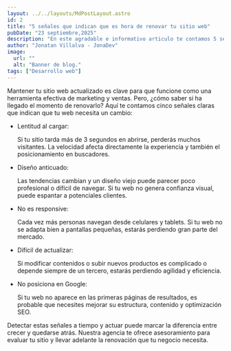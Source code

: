 ```yaml
---
layout: ../../layouts/MdPostLayout.astro
id: 2
title: "5 señales que indican que es hora de renovar tu sitio web"
pubDate: "23 septiembre,2025"
description: "En este agradable e informativo articulo te contamos 5 señales que indican que debes renovar tu web. Spoiler, siempre mantenerse a la vanguardia"
author: "Jonatan Villalva - JonaDev"
image:
  url: ""
  alt: "Banner de blog."
tags: ["Desarrollo web"]
---
```


<div class="prose prose-lg max-w-4xl mx-auto px-4 py-8 text-gray-800">

  <p class="mb-4 text-white">
    Mantener tu sitio web actualizado es clave para que funcione como una herramienta efectiva de marketing y ventas. Pero, ¿cómo saber si ha llegado el momento de renovarlo? Aquí te contamos cinco señales claras que indican que tu web necesita un cambio:
  </p>

  <ul class="list-disc pl-6 mb-6 space-y-4">
    <li class="list-none">
      <span class="font-semibold text-orange-500 ">Lentitud al cargar:</span> 
      <p class="text-white">
      Si tu sitio tarda más de 3 segundos en abrirse, perderás muchos visitantes. La velocidad afecta directamente la experiencia y también el posicionamiento en buscadores.
      </p>
    </li>
    <li class="list-none">
      <span class="font-semibold text-orange-500 ">Diseño anticuado:</span> 
      <p class="text-white">
      Las tendencias cambian y un diseño viejo puede parecer poco profesional o difícil de navegar. Si tu web no genera confianza visual, puede espantar a potenciales clientes.
      </p>
    </li>
    <li class="list-none">
      <span class="font-semibold text-orange-500 ">No es responsive:</span> 
      <p class="text-white">Cada vez más personas navegan desde celulares y tablets. Si tu web no se adapta bien a pantallas pequeñas, estarás perdiendo gran parte del mercado.
      </p>
    </li>
    <li class="list-none">
      <span class="font-semibold text-orange-500 ">Difícil de actualizar:</span>
      <p class="text-white"> 
      Si modificar contenidos o subir nuevos productos es complicado o depende siempre de un tercero, estarás perdiendo agilidad y eficiencia.
      </p>
    </li>
    <li class="list-none">
      <span class="font-semibold text-orange-500 ">No posiciona en Google:</span> 
      <p class="text-white">Si tu web no aparece en las primeras páginas de resultados, es probable que necesites mejorar su estructura, contenido y optimización SEO.
      </p>
    </li>
  </ul>

  <p class="mb-0 text-white">
    Detectar estas señales a tiempo y actuar puede marcar la diferencia entre crecer y quedarse atrás. Nuestra agencia te ofrece asesoramiento para evaluar tu sitio y llevar adelante la renovación que tu negocio necesita.
  </p>

</div>
